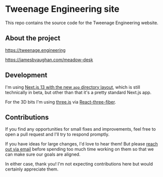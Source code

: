 # Tweenage Engineering site

This repo contains the source code for the Tweenage Engineering website.

## About the project

https://tweenage.engineering

https://jamesbvaughan.com/meadow-desk

## Development

I'm using [Next.js 13 with the new `app` directory layout](https://beta.nextjs.org/docs), which is still technically in beta, but other than that it's a pretty standard Next.js app.

For the 3D bits I'm using [three.js](https://threejs.org/) via [React-three-fiber](https://docs.pmnd.rs/react-three-fiber/getting-started/introduction).

## Contributions

If you find any opportunities for small fixes and improvements, feel free to open a pull request and I'll try to respond promptly.

If you have ideas for large changes, I'd love to hear them! But please [reach out via email](mailto:james@jamesbvaughan.com) before spending too much time working on them so that we can make sure our goals are aligned.

In either case, thank you!
I'm not expecting contributions here but would certainly appreciate them.
